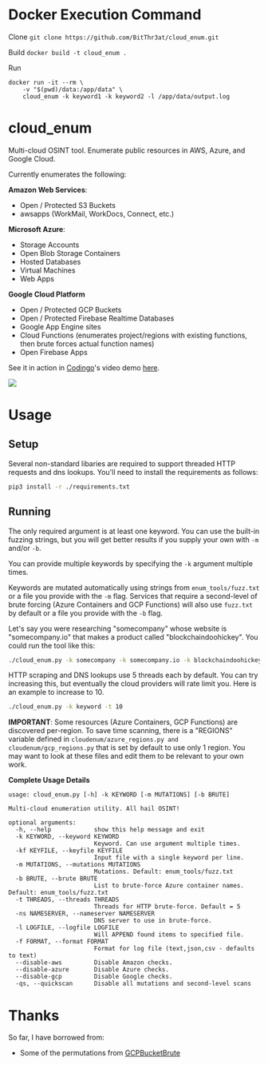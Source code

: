 # Docker Execution Command
Clone
`git clone https://github.com/BitThr3at/cloud_enum.git`

Build
`docker build -t cloud_enum .`

Run
```
docker run -it --rm \
    -v "$(pwd)/data:/app/data" \
    cloud_enum -k keyword1 -k keyword2 -l /app/data/output.log
```


# cloud_enum
Multi-cloud OSINT tool. Enumerate public resources in AWS, Azure, and Google Cloud.

Currently enumerates the following:

**Amazon Web Services**:
- Open / Protected S3 Buckets
- awsapps (WorkMail, WorkDocs, Connect, etc.)

**Microsoft Azure**:
- Storage Accounts
- Open Blob Storage Containers
- Hosted Databases
- Virtual Machines
- Web Apps

**Google Cloud Platform**
- Open / Protected GCP Buckets
- Open / Protected Firebase Realtime Databases
- Google App Engine sites
- Cloud Functions (enumerates project/regions with existing functions, then brute forces actual function names)
- Open Firebase Apps

See it in action in [Codingo](https://github.com/codingo)'s video demo [here](https://www.youtube.com/embed/pTUDJhWJ1m0).

<img src="https://initstring.keybase.pub/host/images/cloud_enum.png" align="center"/>


# Usage

## Setup
Several non-standard libaries are required to support threaded HTTP requests and dns lookups. You'll need to install the requirements as follows:

```sh
pip3 install -r ./requirements.txt
```

## Running
The only required argument is at least one keyword. You can use the built-in fuzzing strings, but you will get better results if you supply your own with `-m` and/or `-b`.

You can provide multiple keywords by specifying the `-k` argument multiple times.

Keywords are mutated automatically using strings from `enum_tools/fuzz.txt` or a file you provide with the `-m` flag. Services that require a second-level of brute forcing (Azure Containers and GCP Functions) will also use `fuzz.txt` by default or a file you provide with the `-b` flag.

Let's say you were researching "somecompany" whose website is "somecompany.io" that makes a product called "blockchaindoohickey". You could run the tool like this:

```sh
./cloud_enum.py -k somecompany -k somecompany.io -k blockchaindoohickey
```

HTTP scraping and DNS lookups use 5 threads each by default. You can try increasing this, but eventually the cloud providers will rate limit you. Here is an example to increase to 10.

```sh
./cloud_enum.py -k keyword -t 10
```

**IMPORTANT**: Some resources (Azure Containers, GCP Functions) are discovered per-region. To save time scanning, there is a "REGIONS" variable defined in `cloudenum/azure_regions.py and cloudenum/gcp_regions.py` that is set by default to use only 1 region. You may want to look at these files and edit them to be relevant to your own work.

**Complete Usage Details**
```
usage: cloud_enum.py [-h] -k KEYWORD [-m MUTATIONS] [-b BRUTE]

Multi-cloud enumeration utility. All hail OSINT!

optional arguments:
  -h, --help            show this help message and exit
  -k KEYWORD, --keyword KEYWORD
                        Keyword. Can use argument multiple times.
  -kf KEYFILE, --keyfile KEYFILE
                        Input file with a single keyword per line.
  -m MUTATIONS, --mutations MUTATIONS
                        Mutations. Default: enum_tools/fuzz.txt
  -b BRUTE, --brute BRUTE
                        List to brute-force Azure container names. Default: enum_tools/fuzz.txt
  -t THREADS, --threads THREADS
                        Threads for HTTP brute-force. Default = 5
  -ns NAMESERVER, --nameserver NAMESERVER
                        DNS server to use in brute-force.
  -l LOGFILE, --logfile LOGFILE
                        Will APPEND found items to specified file.
  -f FORMAT, --format FORMAT
                        Format for log file (text,json,csv - defaults to text)
  --disable-aws         Disable Amazon checks.
  --disable-azure       Disable Azure checks.
  --disable-gcp         Disable Google checks.
  -qs, --quickscan      Disable all mutations and second-level scans
```

# Thanks
So far, I have borrowed from:
- Some of the permutations from [GCPBucketBrute](https://github.com/RhinoSecurityLabs/GCPBucketBrute/blob/master/permutations.txt)
